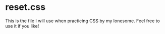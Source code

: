 reset.css
=========

This is the file I will use when practicing CSS by my lonesome. Feel free to use it if you like!
